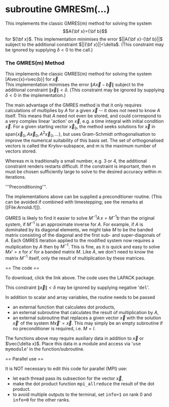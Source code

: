 # subroutine GMRESm(...)

This implements the classic GMRES(m) method for solving the system 
$$A{\bf x}={\bf b}$$ for ${\bf x}$.  This implementation minimises the error $||A{\bf x}-{\bf b}||$ subject to the additional constraint $||{\bf x}||<\delta$.  (This constraint may be ignored by supplying $\delta<0$ to the call.)

### The GMRES(m) Method 

This implements the classic GMRES(m) method for solving the system \[A\vec{x}=\vec{b}\] for $\vec{x}$.  
This implementation minimises the error $\|A\vec{x}-\vec{b}\|$ subject to the additional constraint $\|\vec{x}\|<\delta$.  (This constraint may be ignored by supplying $\delta<0$ in the implementation.)

The main advantage of the GMRES method is that it only requires calculations of multiplies by $A$ for a given $\vec{x}$ -- it does not need to know $A$ itself.  This means that $A$ need not even be stored, and could correspond to a very complex linear 'action' on $\vec{x}$, e.g. a time integral with initial condition $\vec{x}$.  For a given starting vector $\vec{x}_0$, the method seeks solutions for $\vec{x}$ in $\mathrm{span}\{\vec{x}_0,\,A\vec{x}_0,\,A^2\vec{x}_0,...\}$, but uses Gram-Schmidt orthogonalisation to improve the numerical suitability of this basis set.  The set of orthogonalised vectors is called the Krylov-subspace, and m is the maximum number of vectors stored.

Whereas m is traditionally a small number, e.g. 3 or 4, the additional constraint renders restarts difficult.  If the constraint is important, then m must be chosen sufficiently large to solve to the desired accuracy within m iterations.

'''Preconditioning'''.  

The implementations above can be supplied a preconditioner routine. (This can be avoided if combined with timestepping; see the remarks at [[File:Arnoldi.f]]).  

GMRES is likely to find it easier to solve $M^{-1}A\,x=M^{-1}b$ than the original system, if $M^{-1}$ is an approximate inverse for $A$.
For example, if $A$ is dominated by its diagonal elements, we might take $M$ to be the banded matrix consisting of the diagonal and the first sub- and super-diagonals of $A$.  Each GMRES iteration applied to the modified system now requires a muliplication by $A$ then by $M^{-1}$.  This is fine, as it is quick and easy to solve $Mx'=x$ for $x'$ for a banded matrix $M$.  Like $A$, we don't need to know the matrix $M^{-1}$ itself, only the result of multiplication by these matrices.

== The code ==

To download, click the link above.  The code uses the LAPACK package.

This constraint $\|\vec{x}\|<\delta$ may be ignored by supplying negative '<tt>del</tt>'.

In addition to scalar and array variables, the routine needs to be passed
* an external function that calculates dot products,
* an external subroutine that calculates the result of multiplication by $A$,
* an external subroutine that replaces a given vector $\vec{x}$ with the solution $\vec{x}'$ of the system $M\vec{x}'=\vec{x}$.  This may simply be an empty subroutine if no preconditioner is required, i.e. $M=I$.

The functions above may require auxiliary data in addition to $\vec{x}$ or $\vec{\delta x}$.  Place this data in a module and access via '<tt>use mymodule</tt>' in the function/subroutine.

== Parallel use ==

It is NOT necessary to edit this code for parallel (MPI) use:
* let each thread pass its subsection for the vector $\vec{x}$, 
* make the dot product function <tt>mpi_allreduce</tt> the result of the dot product.
* to avoid multiple outputs to the terminal, set <tt>info=1</tt> on rank 0 and <tt>info=0</tt> for the other ranks.
